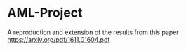 # AML-Project
A reproduction and extension of the results from this paper https://arxiv.org/pdf/1611.01604.pdf
